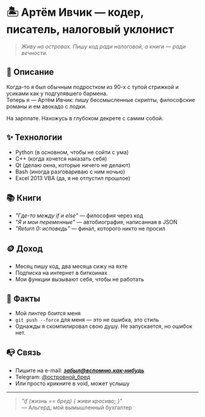 # 🏝️ Артём Ивчик — кодер, писатель, налоговый уклонист

> *Живу на островах. Пишу код ради налоговой, а книги — ради вечности.*

## 🧘 Описание

Когда-то я был обычным подростком из 90-х с тупой стрижкой и усиками как у подгулявшего бармена.  
Теперь я — Артём Ивчик: пишу бессмысленные скрипты, философские романы и ем авокадо с лодки.

На зарплате. Нахожусь в глубоком декрете с самим собой.

## ✨ Технологии

- Python (в основном, чтобы не сойти с ума)
- C++ (когда хочется наказать себя)
- Qt (делаю окна, которые ничего не делают)
- Bash (иногда разговариваю с ним ночью)
- Excel 2013 VBA (да, я не отпустил прошлое)

## 📚 Книги

- *"Где-то между if и else"* — философия через код
- *"Я и мои переменные"* — автобиография, написанная в JSON
- *"Return 0: исповедь"* — финал, которого никто не просил

## 🪙 Доход

- Месяц пишу код, два месяца сижу на яхте
- Подписка на интернет в биткоинах
- Мои функции вызывают себя, чтобы не работать

## 🎩 Факты

- Мой линтер боится меня
- `git push --force` для меня — это не ошибка, это стиль
- Однажды я скомпилировал свою душу. Не запускается, но ошибок нет.

## 📭 Связь

- Пишите на e-mail: ***забыл@вспомню.как-нибудь***
- Telegram: [@островной_бред](https://t.me/островной_бред)
- Или просто крикните в void, может услышу

---

> *"if (жизнь == бред) { живи красиво; }"*  
> — Альгерд, мой вымышленный бухгалтер

